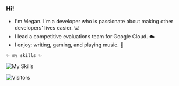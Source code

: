 ### Hi! 

- I'm Megan. I'm a developer who is passionate about making other developers' lives easier. 💻
- I lead a competitive evaluations team for Google Cloud. ☁️
- I enjoy: writing, gaming, and playing music. 🎸

`✨ my skills ✨`  

![My Skills](https://skillicons.dev/icons?i=py,go,kubernetes,docker,gcp,azure,aws&theme=light)

![Visitors](https://api.visitorbadge.io/api/visitors?path=https%3A%2F%2Fgithub.com%2Faskmeegs&label=%F0%9F%8F%A1%20visitors&labelColor=%232ccce4&countColor=%23dce775&style=flat-square)
